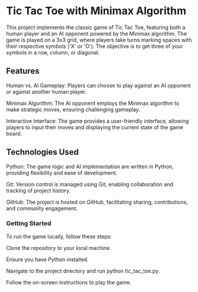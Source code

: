 
# Tic Tac Toe with Minimax Algorithm

This project implements the classic game of Tic Tac Toe, featuring both a human player and an AI opponent powered by the Minimax algorithm. The game is played on a 3x3 grid, where players take turns marking spaces with their respective symbols ('X' or 'O'). The objective is to get three of your symbols in a row, column, or diagonal.

## Features
Human vs. AI Gameplay: Players can choose to play against an AI opponent or against another human player.

Minimax Algorithm: The AI opponent employs the Minimax algorithm to make strategic moves, ensuring challenging gameplay.

Interactive Interface: The game provides a user-friendly interface, allowing players to input their moves and displaying the current state of the game board.

## Technologies Used
Python: The game logic and AI implementation are written in Python, providing flexibility and ease of development.

Git: Version control is managed using Git, enabling collaboration and tracking of project history.

GitHub: The project is hosted on GitHub, facilitating sharing, contributions, and community engagement.

### Getting Started
To run the game locally, follow these steps:

Clone the repository to your local machine.

Ensure you have Python installed.

Navigate to the project directory and run python tic_tac_toe.py.

Follow the on-screen instructions to play the game.
